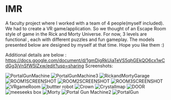 # IMR
A faculty project where I worked with a team of 4 people(myself included). We had to create a VR game/application. So we thought of an Escape Room style of game in the Rick and Morty Universe. 
For now, 3 levels are functional , each with different puzzles and fun gameplay. 
The models presented below are designed by myself at that time. Hope you like them :)

Additional details are below : 
https://docs.google.com/document/d/1gmDigRkUiaTeVS5qhGEkQO6cx1wCdGg3jVnSfW5lZxw/edit?usp=sharing
Screenshots: 

![PortalGunMachine](https://github.com/OvidiuNicoleanu/IMR_PROJ/assets/58856795/24f4a899-9df5-494b-a89e-5ad1d795ff53)
![PortalGunMachine3](https://github.com/OvidiuNicoleanu/IMR_PROJ/assets/58856795/ecb12340-3973-447a-a2ce-2294ecb38d28)
![RickandMortyGarage](https://github.com/OvidiuNicoleanu/IMR_PROJ/assets/58856795/5a63e68e-8d54-47d7-83ea-031a1b850d44)
![ROOM1SCREENSHOT](https://github.com/OvidiuNicoleanu/IMR_PROJ/assets/58856795/cca02acd-4b67-40e2-8415-35b56ebe3e8f)
![ROOM2SCREENSHOT](https://github.com/OvidiuNicoleanu/IMR_PROJ/assets/58856795/ec90511c-5a78-4a11-8c93-ae638e039ad2)
![ROOM3SCREENSHOT](https://github.com/OvidiuNicoleanu/IMR_PROJ/assets/58856795/1cb29d84-b805-494b-b5ba-cb6fe0acfad4)
![VRgameRoom](https://github.com/OvidiuNicoleanu/IMR_PROJ/assets/58856795/39205e43-6c69-47a2-a2b5-be6c4840fced)
![buttter robot](https://github.com/OvidiuNicoleanu/IMR_PROJ/assets/58856795/e1b92444-3ca4-48be-b89f-c617ab18303a)
![Crown](https://github.com/OvidiuNicoleanu/IMR_PROJ/assets/58856795/b4fbf7a6-1b35-4991-83de-9fa78e0ad5f6)
![Crystallmap](https://github.com/OvidiuNicoleanu/IMR_PROJ/assets/58856795/66c5aeb6-6311-419d-80e1-2721c66d7e52)
![DOOR](https://github.com/OvidiuNicoleanu/IMR_PROJ/assets/58856795/34d82b5b-b8f7-49b8-82b3-c72fe62fffeb)
![meeseeks box](https://github.com/OvidiuNicoleanu/IMR_PROJ/assets/58856795/53fe6792-17ba-4a33-aa5a-9aabb8422248)
![Morty](https://github.com/OvidiuNicoleanu/IMR_PROJ/assets/58856795/a9a9573c-8d1f-4af7-aaa7-e129d915345b)
![Portal Gun Machine2](https://github.com/OvidiuNicoleanu/IMR_PROJ/assets/58856795/283df255-5e18-4fd5-b543-f0de538e619a)
![PortalGun](https://github.com/OvidiuNicoleanu/IMR_PROJ/assets/58856795/21fb439a-6da1-4d33-b4ed-df3e2d82b785)
